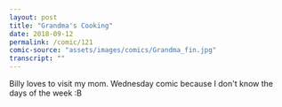```yaml
---
layout: post
title: "Grandma's Cooking"
date: 2018-09-12
permalink: /comic/121
comic-source: "assets/images/comics/Grandma_fin.jpg"
transcript: ""
---
```


Billy loves to visit my mom.   Wednesday comic because I don't know the days of the week :B
